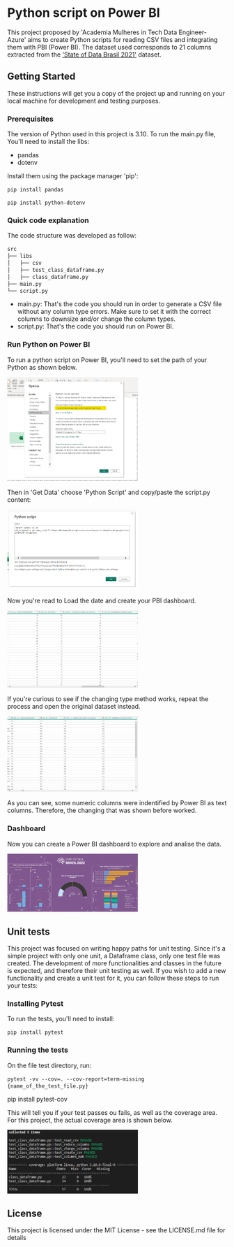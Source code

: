 # Python script on Power BI

This project proposed by 'Academia Mulheres in Tech Data Engineer- Azure' aims to create Python scripts for reading CSV files and integrating them with PBI (Power BI).
The dataset used corresponds to 21 columns extracted from the <a href="https://www.kaggle.com/datasets/datahackers/state-of-data-2021">'State of Data Brasil 2021'</a> dataset.

## Getting Started

These instructions will get you a copy of the project up and running on your local machine for development and testing purposes. 

### Prerequisites

The version of Python used in this project is 3.10.
To run the main.py file, You'll need to install the libs:

* pandas
* dotenv

Install them using the package manager 'pip':

```
pip install pandas
```

```
pip install python-dotenv
```
### Quick code explanation

The code structure was developed as follow:

```
src
├── libs
│   ├── csv
│   ├── test_class_dataframe.py
│   ├── class_dataframe.py
├── main.py
└── script.py
```
* main.py: That's the code you should run in order to generate a CSV file without any column type errors. Make sure to set it with the correct columns to downsize and/or change the column types. 
* script.py: That's the code you should run on Power BI.

### Run Python on Power BI

To run a python script on Power BI, you'll need to set the path of your Python as shown below.

<img
  src="images/setting_py_path.png"
  alt="Alt text"
  style="display: inline-block; margin: 0 auto; max-width: 300px">

Then in 'Get Data' choose 'Python Script' and copy/paste the script.py content:

<img
  src="images/py_script.png"
  alt="Alt text"
  style="display: inline-block; margin: 0 auto; max-width: 300px">

Now you're read to Load the date and create your PBI dashboard.

<img
  src="images/tabela_dataset_modificada.png"
  alt="Alt text"
  style="display: inline-block; margin: 0 auto; max-width: 300px">

If you're curious to see if the changing type method works, repeat the process and open the original dataset instead.

<img
  src="images/tabela_dataset_original.png"
  alt="Alt text"
  style="display: inline-block; margin: 0 auto; max-width: 300px">

As you can see, some numeric columns were indentified by Power BI as text columns. Therefore, the changing that was shown before worked.

### Dashboard

Now you can create a Power BI dashboard to explore and analise the data.

<img
  src="images/dashboard.png"
  alt="Alt text"
  style="display: inline-block; margin: 0 auto; max-width: 300px">

## Unit tests

This project was focused on writing happy paths for unit testing. 
Since it's a simple project with only one unit, a Dataframe class, only one test file was created.
The development of more functionalities and classes in the future is expected, and therefore their unit testing as well.
If you wish to add a new functionality and create a unit test for it, you can follow these steps to run your tests:

### Installing Pytest

To run the tests, you'll need to install:

```
pip install pytest
```

### Running the tests

On the file test directory, run:

```
pytest -vv --cov=. --cov-report=term-missing {name_of_the_test_file.py}
```
pip install pytest-cov

This will tell you if your test passes ou fails, as well as the coverage area.
For this project, the actual coverage area is shown below.

<img
  src="images/coverage.png"
  alt="Alt text"
  style="display: inline-block; margin: 0 auto; max-width: 300px">

## License
This project is licensed under the MIT License - see the LICENSE.md file for details

